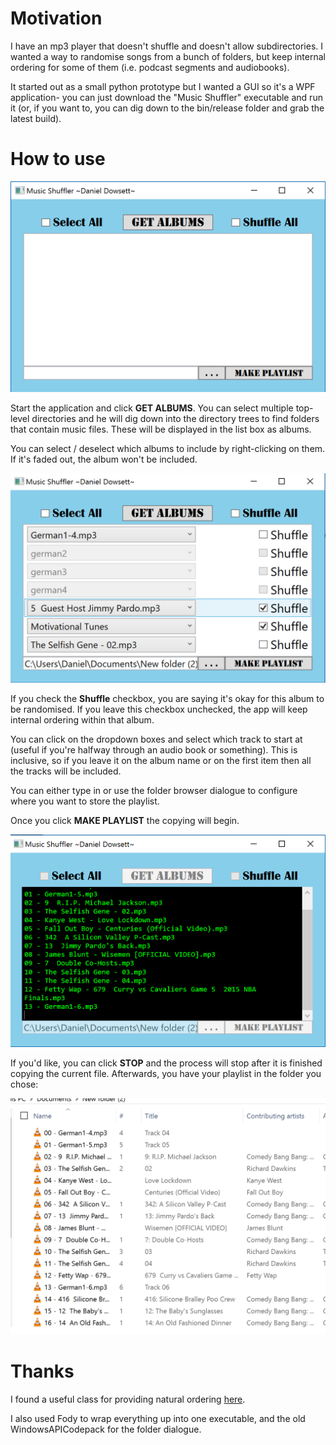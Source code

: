 # Motivation

I have an mp3 player that doesn't shuffle and doesn't allow subdirectories. I wanted a way to randomise 
songs from a bunch of folders, but keep internal ordering for some of them (i.e. podcast segments and audiobooks).

It started out as a small python prototype but I wanted a GUI so it's a WPF application- you can just download the
"Music Shuffler" executable and run it (or, if you want to, you can dig down to the bin/release folder and grab the latest build).


# How to use


![Screenshot_1.png](/screenshots/Screenshot_1.png) 


Start the application and click **GET ALBUMS**. You can select multiple top-level directories and he will dig down 
into the directory trees to find folders that contain music files. These will be displayed in the list box as albums. 

You can select / deselect which albums to include by right-clicking on them. If it's faded out, the album
won't be included. 


![Screenshot_2.png](/screenshots/Screenshot_2.png)


If you check the **Shuffle** checkbox, you are saying it's okay for this album to be 
randomised. If you leave this checkbox unchecked, the app will keep internal ordering within that album.

You can click on the dropdown boxes and select which track to start at (useful if you're halfway through an audio book
or something). This is inclusive, so if you leave it on the album name or on the first item then all the
tracks will be included. 

You can either type in or use the folder browser dialogue to configure where you want to store the playlist. 

Once you click **MAKE PLAYLIST** the copying will begin. 


![Screenshot_3.png](/screenshots/Screenshot_3.png)


If you'd like, you can click **STOP** and the process will stop after it is finished copying the current file.
Afterwards, you have your playlist in the folder you chose:

![Screenshot_4.png](/screenshots/Screenshot_4.png)


# Thanks

I found a useful class for providing natural ordering [here](https://www.codeproject.com/Articles/22978/Implementing-the-NET-IComparer-interface-to-get-a).

I also used Fody to wrap everything up into one executable, and the old WindowsAPICodepack for the folder dialogue.

